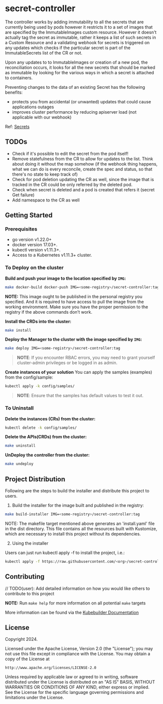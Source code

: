 # secret-controller
The controller works by adding immutability to all the secrets that are currently being used by pods however it restricts it to a set of images that are specified by the ImmutableImages custom resource. However it doesn't actually tag the secret as immutable, rather it keeps a list of such secrets in a Custom Resource and a validating webhook for secrets is triggered on any updates which checks if the particular secret is part of the ImmutableSecrets list of the CR or not.

Upon any updates to to ImmutableImages or creation of a new pod, the reconciliation occurs, it looks for all the new secrets that should be marked as immutable by looking for the various ways in which a secret is attached to containers.

Preventing changes to the data of an existing Secret has the following benefits:
- protects you from accidental (or unwanted) updates that could cause applications outages
- improves cluster performance by reducing apiserver load (not applicable with our webhook)

Ref: [Secrets](https://kubernetes.io/docs/concepts/configuration/secret/#secret-immutable)

## TODOs 
- Check if it's possible to edit the secret from the pod itself!
- Remove statefulness from the CR to allow for updates to the list. Think about doing it without the map somehow (if the webhook thing happens, what we can do is every reconcile, create the spec and status, so that there's no state to keep track of)
- Check for pod deletion updating the CR as well, since the image that is tracked in the CR could be only referred by the deleted pod.
- Check when secret is deleted and a pod is created that refers it (secret Get failure)
- Add namespace to the CR as well

## Getting Started

### Prerequisites
- go version v1.22.0+
- docker version 17.03+.
- kubectl version v1.11.3+.
- Access to a Kubernetes v1.11.3+ cluster.

### To Deploy on the cluster
**Build and push your image to the location specified by `IMG`:**

```sh
make docker-build docker-push IMG=<some-registry>/secret-controller:tag
```

**NOTE:** This image ought to be published in the personal registry you specified.
And it is required to have access to pull the image from the working environment.
Make sure you have the proper permission to the registry if the above commands don’t work.

**Install the CRDs into the cluster:**

```sh
make install
```

**Deploy the Manager to the cluster with the image specified by `IMG`:**

```sh
make deploy IMG=<some-registry>/secret-controller:tag
```

> **NOTE**: If you encounter RBAC errors, you may need to grant yourself cluster-admin
privileges or be logged in as admin.

**Create instances of your solution**
You can apply the samples (examples) from the config/sample:

```sh
kubectl apply -k config/samples/
```

>**NOTE**: Ensure that the samples has default values to test it out.

### To Uninstall
**Delete the instances (CRs) from the cluster:**

```sh
kubectl delete -k config/samples/
```

**Delete the APIs(CRDs) from the cluster:**

```sh
make uninstall
```

**UnDeploy the controller from the cluster:**

```sh
make undeploy
```

## Project Distribution

Following are the steps to build the installer and distribute this project to users.

1. Build the installer for the image built and published in the registry:

```sh
make build-installer IMG=<some-registry>/secret-controller:tag
```

NOTE: The makefile target mentioned above generates an 'install.yaml'
file in the dist directory. This file contains all the resources built
with Kustomize, which are necessary to install this project without
its dependencies.

2. Using the installer

Users can just run kubectl apply -f <URL for YAML BUNDLE> to install the project, i.e.:

```sh
kubectl apply -f https://raw.githubusercontent.com/<org>/secret-controller/<tag or branch>/dist/install.yaml
```

## Contributing
// TODO(user): Add detailed information on how you would like others to contribute to this project

**NOTE:** Run `make help` for more information on all potential `make` targets

More information can be found via the [Kubebuilder Documentation](https://book.kubebuilder.io/introduction.html)

## License

Copyright 2024.

Licensed under the Apache License, Version 2.0 (the "License");
you may not use this file except in compliance with the License.
You may obtain a copy of the License at

    http://www.apache.org/licenses/LICENSE-2.0

Unless required by applicable law or agreed to in writing, software
distributed under the License is distributed on an "AS IS" BASIS,
WITHOUT WARRANTIES OR CONDITIONS OF ANY KIND, either express or implied.
See the License for the specific language governing permissions and
limitations under the License.

